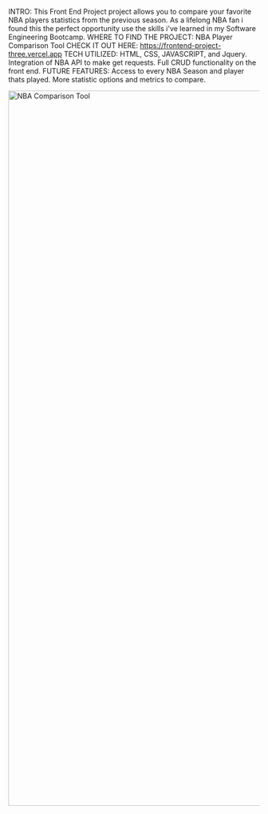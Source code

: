 INTRO:
This Front End Project project allows you to compare your favorite NBA players statistics from the previous season. As a lifelong NBA fan i found this the perfect opportunity use the skills i've learned in my Software Engineering Bootcamp.
WHERE TO FIND THE PROJECT:
NBA Player Comparison Tool CHECK IT OUT HERE: https://frontend-project-three.vercel.app
TECH UTILIZED:
HTML, CSS, JAVASCRIPT, and Jquery.
Integration of NBA API to make get requests.
Full CRUD functionality on the front end.
FUTURE FEATURES:
Access to every NBA Season and player thats played.
More statistic options and metrics to compare.

<img width="1431" alt="NBA Comparison Tool" src="https://github.com/ZenBond/frontend-project/assets/129324376/ec768523-566f-4736-99d3-4c38a4220976">
